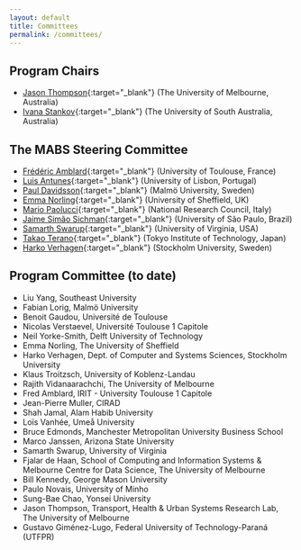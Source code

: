 ```yaml
---
layout: default
title: Committees
permalink: /committees/
---
```


## Program Chairs
* [Jason Thompson](https://findanexpert.unimelb.edu.au/profile/769805-jason-thompson){:target="_blank"} (The University of Melbourne, Australia)
* [Ivana Stankov](https://people.unisa.edu.au/Ivana.Stankov){:target="_blank"} (The University of South Australia, Australia)

## The MABS Steering Committee

* [Frédéric Amblard](http://simsoc.free.fr/){:target="_blank"} (University of Toulouse, France)
* [Luis Antunes](http://www.di.fc.ul.pt/~xarax/){:target="_blank"} (University of Lisbon, Portugal)
* [Paul Davidsson](https://mau.se/en/persons/paul.davidsson/){:target="_blank"} (Malmö University, Sweden)
* [Emma Norling](https://www.sheffield.ac.uk/dcs/people/academic/emma-norling){:target="_blank"} (University of Sheffield, UK)
* [Mario Paolucci](http://www.istc.cnr.it/people/mario-paolucci){:target="_blank"} (National Research Council, Italy)
* [Jaime Simão Sichman](http://www.pcs.usp.br/~jaime/){:target="_blank"} (University of São Paulo, Brazil)
* [Samarth Swarup](https://nssac.bii.virginia.edu/~swarup/currentresearch.html){:target="_blank"} (University of Virginia, USA)
* [Takao Terano](http://www.trn.dis.titech.ac.jp/GEAR/index.html){:target="_blank"} (Tokyo Institute of Technology, Japan)
* [Harko Verhagen](https://www.su.se/english/profiles/verhagen-1.183172){:target="_blank"} (Stockholm University, Sweden)

## Program Committee (to date)

* Liu	Yang,	Southeast University
* Fabian	Lorig,	Malmö University
* Benoit	Gaudou,	Université de Toulouse
* Nicolas	Verstaevel,	Université Toulouse 1 Capitole
* Neil	Yorke-Smith,	Delft University of Technology
* Emma	Norling,	The University of Sheffield
* Harko	Verhagen,	Dept. of Computer and Systems Sciences, Stockholm University
* Klaus	Troitzsch,	University of Koblenz-Landau
* Rajith	Vidanaarachchi,	The University of Melbourne
* Fred	Amblard,	IRIT - University Toulouse 1 Capitole
* Jean-Pierre	Muller,	CIRAD
* Shah Jamal,	Alam	Habib University
* Loïs	Vanhée,	Umeå University
* Bruce	Edmonds,	Manchester Metropolitan University Business School
* Marco	Janssen,	Arizona State University
* Samarth	Swarup,	University of Virginia
* Fjalar	de Haan,	School of Computing and Information Systems & Melbourne Centre for Data Science, The University of Melbourne
* Bill	Kennedy,	George Mason University
* Paulo	Novais,	University of Minho
* Sung-Bae Chao, Yonsei University
* Jason Thompson, Transport, Health & Urban Systems Research Lab, The University of Melbourne
* Gustavo	Giménez-Lugo, Federal University of Technology-Paraná (UTFPR)



